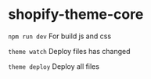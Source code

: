 # shopify-theme-core

```npm run dev```
For build js and css

```theme watch```
Deploy files has changed

```theme deploy```
Deploy all files
